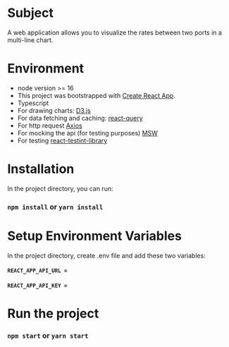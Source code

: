 # Subject
A web application allows you to visualize the rates between two ports in a multi-line chart.
# Environment
* node version >= 16
* This project was bootstrapped with [Create React App](https://github.com/facebook/create-react-app).
* Typescript
* For drawing charts: [D3.js](https://d3js.org/)
* For data fetching and caching: [react-query](https://react-query-v3.tanstack.com/)
* For http request [Axios](https://axios-http.com/)
* For mocking the api (for testing purposes) [MSW](https://mswjs.io/)
* For testing [react-testint-library](https://testing-library.com/)

# Installation

In the project directory, you can run:

### `npm install` or `yarn install`

# Setup Environment Variables
In the project directory, create .env file and add these two variables:
#### `REACT_APP_API_URL =`
#### `REACT_APP_API_KEY =`

# Run the project
### `npm start` or `yarn start`